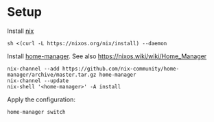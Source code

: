 # Setup
Install [nix](https://nixos.org/download/)
```
sh <(curl -L https://nixos.org/nix/install) --daemon
```
Install [home-manager](https://nix-community.github.io/home-manager/index.xhtml#sec-install-standalone). See also https://nixos.wiki/wiki/Home_Manager
```
nix-channel --add https://github.com/nix-community/home-manager/archive/master.tar.gz home-manager
nix-channel --update
nix-shell '<home-manager>' -A install
```

Apply the configuration:
```
home-manager switch
```
